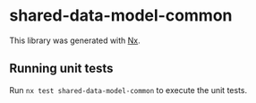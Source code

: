 # shared-data-model-common

This library was generated with [Nx](https://nx.dev).

## Running unit tests

Run `nx test shared-data-model-common` to execute the unit tests.
